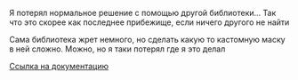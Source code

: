 Я потерял нормальное решение с помощью другой библиотеки... Так что это скорее как последнее прибежище, если ничего другого не найти

Сама библиотека жрет немного, но сделать какую то кастомную маску в ней сложно. Можно, но я таки потерял где я это делал

[Ссылка на документацию](https://robinherbots.github.io/Inputmask/#/documentation/numeric)